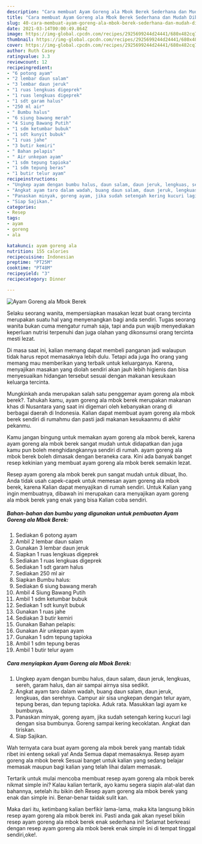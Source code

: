 ```yaml
---
description: "Cara membuat Ayam Goreng ala Mbok Berek Sederhana dan Mudah Dibuat"
title: "Cara membuat Ayam Goreng ala Mbok Berek Sederhana dan Mudah Dibuat"
slug: 40-cara-membuat-ayam-goreng-ala-mbok-berek-sederhana-dan-mudah-dibuat
date: 2021-03-14T00:00:49.864Z
image: https://img-global.cpcdn.com/recipes/2925699244d24441/680x482cq70/ayam-goreng-ala-mbok-berek-foto-resep-utama.jpg
thumbnail: https://img-global.cpcdn.com/recipes/2925699244d24441/680x482cq70/ayam-goreng-ala-mbok-berek-foto-resep-utama.jpg
cover: https://img-global.cpcdn.com/recipes/2925699244d24441/680x482cq70/ayam-goreng-ala-mbok-berek-foto-resep-utama.jpg
author: Ruth Casey
ratingvalue: 3.3
reviewcount: 12
recipeingredient:
- "6 potong ayam"
- "2 lembar daun salam"
- "3 lembar daun jeruk"
- "1 ruas lengkuas digeprek"
- "1 ruas lengkuas digeprek"
- "1 sdt garam halus"
- "250 ml air"
- " Bumbu halus"
- "6 siung bawang merah"
- "4 Siung Bawang Putih"
- "1 sdm ketumbar bubuk"
- "1 sdt kunyit bubuk"
- "1 ruas jahe"
- "3 butir kemiri"
- " Bahan pelapis"
- " Air unkepan ayam"
- "1 sdm tepung tapioka"
- "1 sdm tepung beras"
- "1 butir telur ayam"
recipeinstructions:
- "Ungkep ayam dengan bumbu halus, daun salam, daun jeruk, lengkuas, sereh, garam halus, dan air sampai airnya sisa sedikit."
- "Angkat ayam taro dalam wadah, buang daun salam, daun jeruk, lengkuas, dan serehnya. Campur air sisa ungkepan dengan telur ayam, tepung beras, dan tepung tapioka. Aduk rata. Masukkan lagi ayam ke bumbunya."
- "Panaskan minyak, goreng ayam, jika sudah setengah kering kucuri lagi dengan sisa bumbunya. Goreng sampai kering kecoklatan. Angkat dan tiriskan."
- "Siap Sajikan."
categories:
- Resep
tags:
- ayam
- goreng
- ala

katakunci: ayam goreng ala 
nutrition: 155 calories
recipecuisine: Indonesian
preptime: "PT25M"
cooktime: "PT48M"
recipeyield: "3"
recipecategory: Dinner

---
```



![Ayam Goreng ala Mbok Berek](https://img-global.cpcdn.com/recipes/2925699244d24441/680x482cq70/ayam-goreng-ala-mbok-berek-foto-resep-utama.jpg)

Selaku seorang wanita, mempersiapkan masakan lezat buat orang tercinta merupakan suatu hal yang menyenangkan bagi anda sendiri. Tugas seorang  wanita bukan cuma mengatur rumah saja, tapi anda pun wajib menyediakan keperluan nutrisi terpenuhi dan juga olahan yang dikonsumsi orang tercinta mesti lezat.

Di masa  saat ini, kalian memang dapat membeli panganan jadi walaupun tidak harus repot memasaknya lebih dulu. Tetapi ada juga lho orang yang memang mau memberikan yang terbaik untuk keluarganya. Karena, menyajikan masakan yang diolah sendiri akan jauh lebih higienis dan bisa menyesuaikan hidangan tersebut sesuai dengan makanan kesukaan keluarga tercinta. 



Mungkinkah anda merupakan salah satu penggemar ayam goreng ala mbok berek?. Tahukah kamu, ayam goreng ala mbok berek merupakan makanan khas di Nusantara yang saat ini digemari oleh kebanyakan orang di berbagai daerah di Indonesia. Kalian dapat membuat ayam goreng ala mbok berek sendiri di rumahmu dan pasti jadi makanan kesukaanmu di akhir pekanmu.

Kamu jangan bingung untuk memakan ayam goreng ala mbok berek, karena ayam goreng ala mbok berek sangat mudah untuk didapatkan dan juga kamu pun boleh menghidangkannya sendiri di rumah. ayam goreng ala mbok berek boleh dimasak dengan beraneka cara. Kini ada banyak banget resep kekinian yang membuat ayam goreng ala mbok berek semakin lezat.

Resep ayam goreng ala mbok berek pun sangat mudah untuk dibuat, lho. Anda tidak usah capek-capek untuk memesan ayam goreng ala mbok berek, karena Kalian dapat menyajikan di rumah sendiri. Untuk Kalian yang ingin membuatnya, dibawah ini merupakan cara menyajikan ayam goreng ala mbok berek yang enak yang bisa Kalian coba sendiri.

<!--inarticleads1-->

##### Bahan-bahan dan bumbu yang digunakan untuk pembuatan Ayam Goreng ala Mbok Berek:

1. Sediakan 6 potong ayam
1. Ambil 2 lembar daun salam
1. Gunakan 3 lembar daun jeruk
1. Siapkan 1 ruas lengkuas digeprek
1. Sediakan 1 ruas lengkuas digeprek
1. Sediakan 1 sdt garam halus
1. Sediakan 250 ml air
1. Siapkan  Bumbu halus:
1. Sediakan 6 siung bawang merah
1. Ambil 4 Siung Bawang Putih
1. Ambil 1 sdm ketumbar bubuk
1. Sediakan 1 sdt kunyit bubuk
1. Gunakan 1 ruas jahe
1. Sediakan 3 butir kemiri
1. Gunakan  Bahan pelapis:
1. Gunakan  Air unkepan ayam
1. Gunakan 1 sdm tepung tapioka
1. Ambil 1 sdm tepung beras
1. Ambil 1 butir telur ayam




<!--inarticleads2-->

##### Cara menyiapkan Ayam Goreng ala Mbok Berek:

1. Ungkep ayam dengan bumbu halus, daun salam, daun jeruk, lengkuas, sereh, garam halus, dan air sampai airnya sisa sedikit.
1. Angkat ayam taro dalam wadah, buang daun salam, daun jeruk, lengkuas, dan serehnya. Campur air sisa ungkepan dengan telur ayam, tepung beras, dan tepung tapioka. Aduk rata. Masukkan lagi ayam ke bumbunya.
1. Panaskan minyak, goreng ayam, jika sudah setengah kering kucuri lagi dengan sisa bumbunya. Goreng sampai kering kecoklatan. Angkat dan tiriskan.
1. Siap Sajikan.




Wah ternyata cara buat ayam goreng ala mbok berek yang mantab tidak ribet ini enteng sekali ya! Anda Semua dapat memasaknya. Resep ayam goreng ala mbok berek Sesuai banget untuk kalian yang sedang belajar memasak maupun bagi kalian yang telah lihai dalam memasak.

Tertarik untuk mulai mencoba membuat resep ayam goreng ala mbok berek nikmat simple ini? Kalau kalian tertarik, ayo kamu segera siapin alat-alat dan bahannya, setelah itu bikin deh Resep ayam goreng ala mbok berek yang enak dan simple ini. Benar-benar taidak sulit kan. 

Maka dari itu, ketimbang kalian berfikir lama-lama, maka kita langsung bikin resep ayam goreng ala mbok berek ini. Pasti anda gak akan nyesel bikin resep ayam goreng ala mbok berek enak sederhana ini! Selamat berkreasi dengan resep ayam goreng ala mbok berek enak simple ini di tempat tinggal sendiri,oke!.

